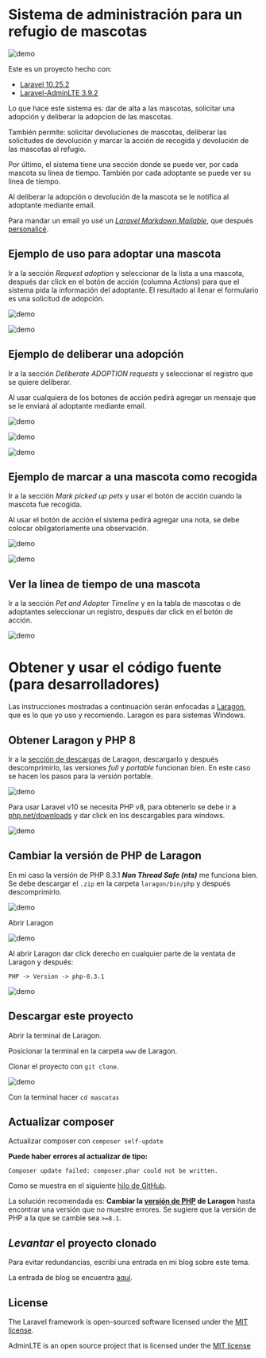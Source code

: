 # Sistema de administración para un refugio de mascotas

![demo](./public/README/record_231225_212036.gif)

Este es un proyecto hecho con:

* [Laravel 10.25.2](https://laravel.com/docs/10.x/readme)
* [Laravel-AdminLTE 3.9.2](https://github.com/jeroennoten/Laravel-AdminLTE)

Lo que hace este sistema es: dar de alta a las mascotas, solicitar una adopción y deliberar la adopcion de las mascotas.

También permite: solicitar devoluciones de mascotas, deliberar las solicitudes de devolución y marcar la acción de recogida y devolución de las mascotas al refugio.

Por último, el sistema tiene una sección donde se puede ver, por cada mascota su linea de tiempo. También por cada adoptante se puede ver su linea de tiempo.

Al deliberar la adopción o devolución de la mascota se le notifica al adoptante mediante email. 

Para mandar un email yo usé un [*Laravel Markdown Mailable*](https://laravel.com/docs/10.x/mail#generating-markdown-mailables), que después [personalicé](https://laravel.com/docs/10.x/mail#customizing-the-components).

## Ejemplo de uso para adoptar una mascota

Ir a la sección *Request adoption* y seleccionar de la lista a una mascota, después dar click en el botón de acción (columna *Actions*) para que el sistema pida la información del adoptante. El resultado al llenar el formulario es una solicitud de adopción.

![demo](./public/README/demo_request_adoption.png)

![demo](./public/README/demo_request_adoption_form_2.png)

## Ejemplo de deliberar una adopción

Ir a la sección *Deliberate ADOPTION requests* y seleccionar el registro que se quiere deliberar.

Al usar cualquiera de los botones de acción pedirá agregar un mensaje que se le enviará al adoptante mediante email.

![demo](./public/README/demo_deliberate_requests.png)

![demo](./public/README/demo_deliberate_requests_message.png)

![demo](./public/README/demo_deliberate_requests_email.png)

## Ejemplo de marcar a una mascota como recogida

Ir a la sección *Mark picked up pets* y usar el botón de acción cuando la mascota fue recogida.

Al usar el botón de acción el sistema pedirá agregar una nota, se debe colocar obligatoriamente una observación.

![demo](./public/README/demo_mark_pets_picked_up.png)

![demo](./public/README/demo_mark_pets_picked_up_note.png)

## Ver la linea de tiempo de una mascota

Ir a la sección *Pet and Adopter Timeline* y en la tabla de mascotas o de adoptantes seleccionar un registro, después dar click en el botón de acción.

![demo](./public/README/record_231226_232411.gif)

# Obtener y usar el código fuente (para desarrolladores)

Las instrucciones mostradas a continuación serán enfocadas a [Laragon](https://laragon.org/), que es lo que yo uso y recomiendo. Laragon es para sistemas Windows.

## Obtener Laragon y PHP 8

Ir a la [sección de descargas](https://laragon.org/download/index.html) de Laragon, descargarlo y después descomprimirlo, las versiones *full* y *portable* funcionan bien. En este caso se hacen los pasos para la versión portable.

![demo](./public/README/laragon_portable_descargar.png)

Para usar Laravel v10 se necesita PHP v8, para obtenerlo se debe ir a [php.net/downloads](https://www.php.net/downloads) y dar click en los descargables para windows.

![demo](./public/README/php_downloads.png)

## Cambiar la versión de PHP de Laragon

En mi caso la versión de PHP 8.3.1 ***Non Thread Safe (nts)*** me funciona bien. Se debe descargar el `.zip` en la carpeta `laragon/bin/php` y después descomprimirlo.

![demo](./public/README/php_downloads_nts.png)

Abrir Laragon

![demo](./public/README/abrir_laragon.png)

Al abrir Laragon dar click derecho en cualquier parte de la ventata de Laragon y después:

`PHP -> Version -> php-8.3.1`

![demo](./public/README/laragon_cambiar_version_php.png)

## Descargar este proyecto

Abrir la terminal de Laragon.

Posicionar la terminal en la carpeta `www` de Laragon.

Clonar el proyecto con `git clone`.

![demo](./public/README/clonar_repo.png)

Con la terminal hacer `cd mascotas`

## Actualizar composer

Actualizar composer con `composer self-update`

**Puede haber errores al actualizar de tipo:** 

```
Composer update failed: composer.phar could not be written.
```

Como se muestra en el siguiente [hilo de GitHub](https://github.com/composer/composer/issues/10444). 

La solución recomendada es: **Cambiar la [versión de PHP](https://windows.php.net/download#php-8.3) de Laragon** hasta encontrar una versión que no muestre errores. Se sugiere que la versión de PHP a la que se cambie sea `>=8.1`.

## *Levantar* el proyecto clonado

Para evitar redundancias, escribí una entrada en mi blog sobre este tema. 

La entrada de blog se encuentra [aquí](https://juanmx.github.io/2022/05/21/apuntes-laravel-fullstack.html#trabajar-en-laragon-con-proyectos-de-laravel).

## License

The Laravel framework is open-sourced software licensed under the [MIT license](https://opensource.org/licenses/MIT).

AdminLTE is an open source project that is licensed under the [MIT license](https://adminlte.io/docs/3.1//license.html)
